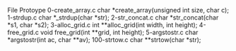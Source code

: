 File	                         Protoype
0-create_array.c  char *create_array(unsigned int size, char c);
1-strdup.c	char *_strdup(char *str);
2-str_concat.c	char *str_concat(char *s1, char *s2);
3-alloc_grid.c	int **alloc_grid(int width, int height);
4-free_grid.c	void free_grid(int **grid, int height);
5-argstostr.c	char *argstostr(int ac, char **av);
100-strtow.c	char **strtow(char *str);
